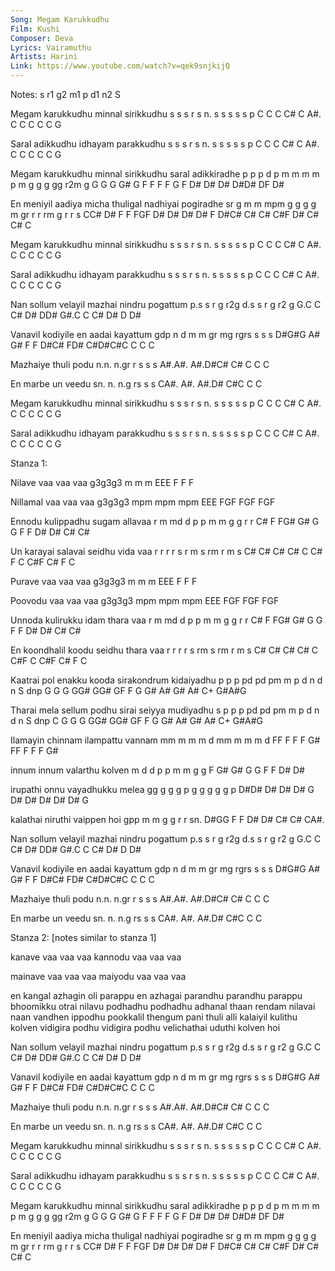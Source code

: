 ```yaml
---
Song: Megam Karukkudhu
Film: Kushi
Composer: Deva
Lyrics: Vairamuthu
Artists: Harini
Link: https://www.youtube.com/watch?v=qek9snjkijQ
---
```


Notes: s r1 g2 m1 p d1 n2 S

Megam karukkudhu minnal sirikkudhu
s s   s r  s n.  s  s   s s  s p
C C   C C# C A#. C  C   C C  C G

Saral adikkudhu idhayam parakkudhu
s s   s r  s n.  s  s   s s  s p
C C   C C# C A#. C  C   C C  C G

Megam karukkudhu minnal sirikkudhu saral adikkiradhe
p p   p d  p m   m  m   m p  m g   g g   gg  r2m g
G G   G G# G F   F  F   F G  F D# D# D# D#D# DF D#

En   meniyil aadiya  micha thuligal   nadhiyai  pogiradhe
sr   g m m   mpm g   g g   g  m gr    r r  rm   g r r s
CC# D# F F   FGF D# D# D# D#  F D#C# C# C# C#F D# C# C# C

Megam karukkudhu minnal sirikkudhu
s s   s r  s n.  s  s   s s  s p
C C   C C# C A#. C  C   C C  C G

Saral adikkudhu idhayam parakkudhu
s s   s r  s n.  s  s   s s  s p
C C   C C# C A#. C  C   C C  C G

Nan sollum velayil mazhai nindru pogattum
p.s s  r   g r2g   d.s    s  r   g r2 g
G.C C C#  D# DD#  G#.C    C C#  D# D D#

 Vanavil  kodiyile   en   aadai   kayattum
 gdp n    d m m gr   mg   rgrs    s s  s
D#G#G A# G# F F D#C# FD# C#D#C#C  C C  C

 Mazhaiye       thuli podu
 n.n.  n.gr     r  s  s s
A#.A#. A#.D#C# C#  C  C C

En    marbe     un veedu
sn.   n. n.g    rs s  s
CA#. A#. A#.D# C#C C  C

Megam karukkudhu minnal sirikkudhu
s s   s r  s n.  s  s   s s  s p
C C   C C# C A#. C  C   C C  C G

Saral adikkudhu idhayam parakkudhu
s s   s r  s n.  s  s   s s  s p
C C   C C# C A#. C  C   C C  C G



Stanza 1:

Nilave vaa vaa vaa 
g3g3g3 m   m   m
EEE    F   F   F

Nillamal vaa vaa vaa
g3g3g3   mpm mpm mpm
EEE      FGF FGF FGF

 Ennodu   kulippadhu sugam allavaa
 r m md   d p  p m   m g   g r r
C# F FG# G# G  G F   F D# D# C# C#

 Un karayai salavai seidhu vida vaa
 r  r r r   s r m   s rm   r m  s
C# C# C# C# C C# F  C C#F C# F  C

Purave vaa vaa vaa 
g3g3g3 m   m   m
EEE    F   F   F

Poovodu vaa vaa vaa
g3g3g3   mpm mpm mpm
EEE      FGF FGF FGF

 Unnoda   kulirukku idam   thara vaa
 r m md   d p p  m  m g    g r   r
C# F FG# G# G G  F  F D#  D# C#  C#

 En koondhalil koodu seidhu thara vaa
 r  r   r  r   s rm  s rm   r  m  s
C# C#  C# C#   C C#F C C#F C#  F  C

Kaatrai pol enakku kooda sirakondrum kidaiyadhu
p  p    p   pd  pd pm m  p d n  d    n S  dnp
G  G    G   GG# GG# GF F G G# A# G# A# C+ G#A#G

Tharai mela sellum podhu  sirai seiyya mudiyadhu
s  p   p p  pd pd  pm m   p d   n  d   n S dnp
C  G   G G  GG# GG# GF F  G G# A# G#  A# C+ G#A#G

Ilamayin chinnam ilampattu vannam
mm m m   m  d    mm  m  m  m  d
FF F F   F G#    FF  F  F  F  G#

innum innum valarthu kolven
m d   d p   p m  m   g  g
F G# G# G   G F  F  D#  D#

 irupathi   onnu vayadhukku   melea
 gg g g     g p  g g g   g    g p
D#D# D# D# D# G D# D# D# D#  D# G

 kalathai niruthi  vaippen hoi
 gpp m    m g g    r   r   sn.
D#GG F    F D# D# C#  C#   CA#.



Nan sollum velayil mazhai nindru pogattum
p.s s  r   g r2g   d.s    s  r   g r2 g
G.C C C#  D# DD#  G#.C    C C#  D# D D#

 Vanavil  kodiyile    en   aadai   kayattum
 gdp n    d m m gr    mg   rgrs    s s  s
D#G#G A# G# F F D#C#  FD# C#D#C#C  C C  C

 Mazhaiye       thuli podu
 n.n.  n.gr     r  s  s s
A#.A#. A#.D#C# C#  C  C C

En    marbe     un veedu
sn.   n. n.g    rs s  s
CA#. A#. A#.D# C#C C  C



Stanza 2: [notes similar to stanza 1]

kanave vaa vaa vaa
kannodu vaa vaa vaa

mainave vaa vaa vaa
maiyodu vaa vaa vaa

en kangal azhagin oli parappu
en azhagai parandhu parandhu parappu
bhoomikku otrai nilavu podhadhu podhadhu
adhanal thaan rendam nilavai naan vandhen ippodhu
pookkalil thengum pani thuli alli kalaiyil kulithu kolven
vidigira podhu vidigira podhu velichathai uduthi kolven hoi



Nan sollum velayil mazhai nindru pogattum
p.s s  r   g r2g   d.s    s  r   g r2 g
G.C C C#  D# DD#  G#.C    C C#  D# D D#

 Vanavil  kodiyile   en   aadai   kayattum
 gdp n    d m m gr   mg   rgrs    s s  s
D#G#G A# G# F F D#C# FD# C#D#C#C  C C  C

 Mazhaiye       thuli podu
 n.n.  n.gr     r  s  s s
A#.A#. A#.D#C# C#  C  C C

En    marbe    un  veedu
sn.   n. n.g   rs  s  s
CA#. A#. A#.D# C#C C  C



Megam karukkudhu minnal sirikkudhu
s s   s r  s n.  s  s   s s  s p
C C   C C# C A#. C  C   C C  C G

Saral adikkudhu idhayam parakkudhu
s s   s r  s n.  s  s   s s  s p
C C   C C# C A#. C  C   C C  C G

Megam karukkudhu minnal sirikkudhu saral  adikkiradhe
p p   p d  p m   m  m   m p  m g   g g    gg  r2m g
G G   G G# G F   F  F   F G  F D#  D# D# D#D# DF D#

En   meniyil aadiya  micha thuligal   nadhiyai  pogiradhe
sr   g m m   mpm g   g g   g  m gr    r r  rm   g r r s
CC# D# F F   FGF D# D# D# D#  F D#C# C# C# C#F D# C# C# C


